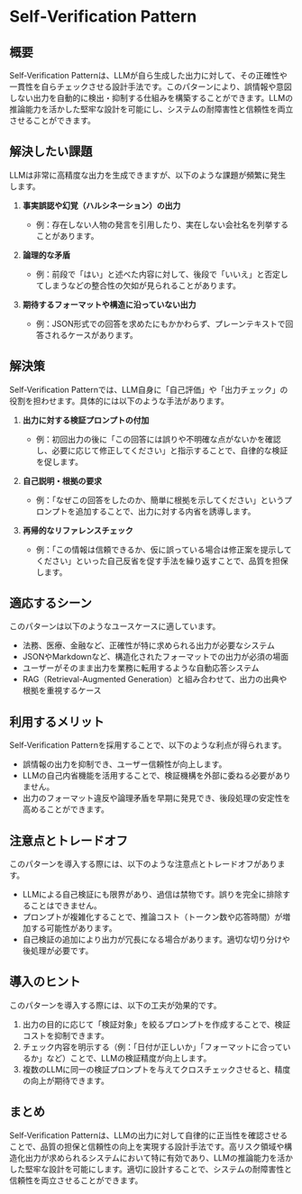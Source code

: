 # Self‑Verification Pattern

## 概要

Self‑Verification Patternは、LLMが自ら生成した出力に対して、その正確性や一貫性を自らチェックさせる設計手法です。このパターンにより、誤情報や意図しない出力を自動的に検出・抑制する仕組みを構築することができます。LLMの推論能力を活かした堅牢な設計を可能にし、システムの耐障害性と信頼性を両立させることができます。

## 解決したい課題

LLMは非常に高精度な出力を生成できますが、以下のような課題が頻繁に発生します。

1. **事実誤認や幻覚（ハルシネーション）の出力**
   - 例：存在しない人物の発言を引用したり、実在しない会社名を列挙することがあります。

2. **論理的な矛盾**
   - 例：前段で「はい」と述べた内容に対して、後段で「いいえ」と否定してしまうなどの整合性の欠如が見られることがあります。

3. **期待するフォーマットや構造に沿っていない出力**
   - 例：JSON形式での回答を求めたにもかかわらず、プレーンテキストで回答されるケースがあります。

## 解決策

Self‑Verification Patternでは、LLM自身に「自己評価」や「出力チェック」の役割を担わせます。具体的には以下のような手法があります。

1. **出力に対する検証プロンプトの付加**
   - 例：初回出力の後に「この回答には誤りや不明確な点がないかを確認し、必要に応じて修正してください」と指示することで、自律的な検証を促します。

2. **自己説明・根拠の要求**
   - 例：「なぜこの回答をしたのか、簡単に根拠を示してください」というプロンプトを追加することで、出力に対する内省を誘導します。

3. **再帰的なリファレンスチェック**
   - 例：「この情報は信頼できるか、仮に誤っている場合は修正案を提示してください」といった自己反省を促す手法を繰り返すことで、品質を担保します。

## 適応するシーン

このパターンは以下のようなユースケースに適しています。

- 法務、医療、金融など、正確性が特に求められる出力が必要なシステム
- JSONやMarkdownなど、構造化されたフォーマットでの出力が必須の場面
- ユーザーがそのまま出力を業務に転用するような自動応答システム
- RAG（Retrieval-Augmented Generation）と組み合わせて、出力の出典や根拠を重視するケース

## 利用するメリット

Self‑Verification Patternを採用することで、以下のような利点が得られます。

- 誤情報の出力を抑制でき、ユーザー信頼性が向上します。
- LLMの自己内省機能を活用することで、検証機構を外部に委ねる必要がありません。
- 出力のフォーマット違反や論理矛盾を早期に発見でき、後段処理の安定性を高めることができます。

## 注意点とトレードオフ

このパターンを導入する際には、以下のような注意点とトレードオフがあります。

- LLMによる自己検証にも限界があり、過信は禁物です。誤りを完全に排除することはできません。
- プロンプトが複雑化することで、推論コスト（トークン数や応答時間）が増加する可能性があります。
- 自己検証の追加により出力が冗長になる場合があります。適切な切り分けや後処理が必要です。

## 導入のヒント

このパターンを導入する際には、以下の工夫が効果的です。

1. 出力の目的に応じて「検証対象」を絞るプロンプトを作成することで、検証コストを抑制できます。
2. チェック内容を明示する（例：「日付が正しいか」「フォーマットに合っているか」など）ことで、LLMの検証精度が向上します。
3. 複数のLLMに同一の検証プロンプトを与えてクロスチェックさせると、精度の向上が期待できます。

## まとめ

Self‑Verification Patternは、LLMの出力に対して自律的に正当性を確認させることで、品質の担保と信頼性の向上を実現する設計手法です。高リスク領域や構造化出力が求められるシステムにおいて特に有効であり、LLMの推論能力を活かした堅牢な設計を可能にします。適切に設計することで、システムの耐障害性と信頼性を両立させることができます。
